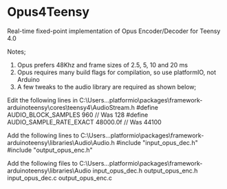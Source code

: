 # Opus4Teensy
Real-time fixed-point implementation of Opus Encoder/Decoder for Teensy 4.0

Notes;
1. Opus prefers 48Khz and frame sizes of 2.5, 5, 10 and 20 ms
2. Opus requires many build flags for compilation, so use platformIO, not Arduino
3. A few tweaks to the audio library are required as shown below;

Edit the following lines in C:\Users\..\.platformio\packages\framework-arduinoteensy\cores\teensy4\AudioStream.h
#define AUDIO_BLOCK_SAMPLES  960 // Was 128
#define AUDIO_SAMPLE_RATE_EXACT 48000.0f  // Was 44100

Add the following lines to C:\Users\..\.platformio\packages\framework-arduinoteensy\libraries\Audio\Audio.h
#include "input_opus_dec.h"
#include "output_opus_enc.h"

Add the following files to C:\Users\..\.platformio\packages\framework-arduinoteensy\libraries\Audio
input_opus_dec.h
output_opus_enc.h
input_opus_dec.c
output_opus_enc.c
